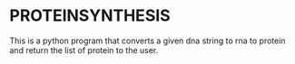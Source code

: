 # PROTEINSYNTHESIS
This is a python program that converts a given dna string to rna to protein and return the list of protein to the user.
